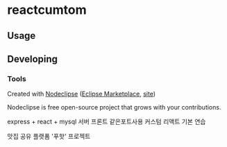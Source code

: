 

# reactcumtom



## Usage



## Developing



### Tools

Created with [Nodeclipse](https://github.com/Nodeclipse/nodeclipse-1)
 ([Eclipse Marketplace](http://marketplace.eclipse.org/content/nodeclipse), [site](http://www.nodeclipse.org))   

Nodeclipse is free open-source project that grows with your contributions.

express + react + mysql 서버 프론트 같은포트사용 커스텀 리액트 기본 연습

맛집 공유 플랫폼 '푸핫' 프로젝트
